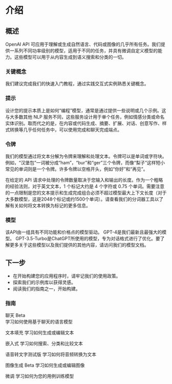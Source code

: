 # 介绍

## 概述

OpenAI API 可应用于理解或生成自然语言、代码或图像的几乎所有任务。我们提供一系列不同功率级别的模型，适用于不同的任务，并具有微调自定义模型的能力。这些模型可以用于从内容生成到语义搜索和分类的一切。

### 关键概念

我们建议完成我们的快速入门教程，通过实践交互式实例熟悉关键概念。

### 提示

设计您的提示本质上是如何“编程”模型，通常是通过提供一些说明或几个示例。这与大多数其他 NLP 服务不同，这些服务设计用于单个任务，例如情感分类或命名实体识别。取而代之的是，在内容或代码生成、摘要、扩展、对话、创意写作、样式转换等几乎任何任务中，可以使用完成和聊天完成端点。

### 令牌

我们的模型通过将文本分解为令牌来理解和处理文本。令牌可以是单词或字符块。例如，“汉堡包”一词被分成“ham”，“bur”和“ger”三个令牌，而像“梨子”这样短小常见的单词则是一个令牌。许多令牌以空格开头，例如“你好”和“再见”。

在给定的 API 请求中处理的令牌数量取决于您输入和输出的长度。作为一个粗略的经验法则，对于英文文本，1 个标记大约是 4 个字符或 0.75 个单词。需要注意的一点限制是您的文本提示和生成完成组合必须不超过模型最大上下文长度（对于大多数模型，这是2048个标记或约1500个单词）。请查看我们的分词器工具以了解有关如何将文本转换为标记的更多信息。

### 模型

该API由一组具有不同功能和价格点的模型驱动。 GPT-4是我们最新且最强大的模型。 GPT-3.5-Turbo是ChatGPT所使用的模型，专为对话格式进行了优化。要了解更多关于这些模型以及我们提供的其他内容，请访问我们的模型文档。

## 下一步

- 在开始构建您的应用程序时，请牢记我们的使用政策。
- 探索我们的示例库以获得灵感。
- 阅读我们的指南之一，开始构建。

### 指南

聊天 Beta     
学习如何使用基于聊天的语言模型

文本填充
学习如何生成或编辑文本

嵌入式
学习如何搜索、分类和比较文本

语音转文字测试版
学习如何将音频转换为文本

图像生成 Beta
学习如何生成或编辑图像

微调
学习如何为您的用例训练模型
